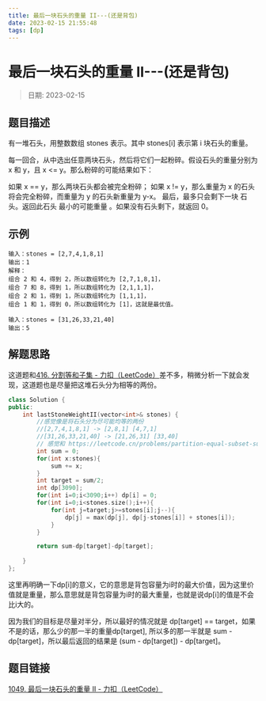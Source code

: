 ```yaml
---
title: 最后一块石头的重量 II---(还是背包)
date: 2023-02-15 21:55:48
tags: [dp]
---
```

# 最后一块石头的重量 II---(还是背包)
> 日期: 2023-02-15

## 题目描述

有一堆石头，用整数数组 stones 表示。其中 stones[i] 表示第 i 块石头的重量。

每一回合，从中选出任意两块石头，然后将它们一起粉碎。假设石头的重量分别为 x 和 y，且 x <= y。那么粉碎的可能结果如下：

如果 x == y，那么两块石头都会被完全粉碎；
如果 x != y，那么重量为 x 的石头将会完全粉碎，而重量为 y 的石头新重量为 y-x。
最后，最多只会剩下一块 石头。返回此石头 最小的可能重量 。如果没有石头剩下，就返回 0。

## 示例

```
输入：stones = [2,7,4,1,8,1]
输出：1
解释：
组合 2 和 4，得到 2，所以数组转化为 [2,7,1,8,1]，
组合 7 和 8，得到 1，所以数组转化为 [2,1,1,1]，
组合 2 和 1，得到 1，所以数组转化为 [1,1,1]，
组合 1 和 1，得到 0，所以数组转化为 [1]，这就是最优值。

```

```
输入：stones = [31,26,33,21,40]
输出：5
```



## 解题思路

这道题和[416. 分割等和子集 - 力扣（LeetCode）](https://leetcode.cn/problems/partition-equal-subset-sum/)差不多，稍微分析一下就会发现，这道题也是尽量把这堆石头分为相等的两份。

```cpp
class Solution {
public:
    int lastStoneWeightII(vector<int>& stones) {
        //感觉像是将石头分为尽可能均等的两份
        //[2,7,4,1,8,1] -> [2,8,1] [4,7,1]
        //[31,26,33,21,40] -> [21,26,31] [33,40]
        // 感觉和 https://leetcode.cn/problems/partition-equal-subset-sum/ 差不多
        int sum = 0;
        for(int x:stones){
            sum += x;
        }
        int target = sum/2;
        int dp[3090];
        for(int i=0;i<3090;i++) dp[i] = 0;
        for(int i=0;i<stones.size();i++){
            for(int j=target;j>=stones[i];j--){
                dp[j] = max(dp[j], dp[j-stones[i]] + stones[i]);
            }
        }

        return sum-dp[target]-dp[target];
        
    }
};
```

这里再明确一下dp[i]的意义，它的意思是背包容量为i时的最大价值，因为这里价值就是重量，那么意思就是背包容量为i时的最大重量，也就是说dp[i]的值是不会比i大的。

因为我们的目标是尽量对半分，所以最好的情况就是 dp[target] == target，如果不是的话，那么少的那一半的重量dp[target], 所以多的那一半就是 sum - dp[target]，所以最后返回的结果是 (sum - dp[target]) - dp[target]。



## 题目链接

[1049. 最后一块石头的重量 II - 力扣（LeetCode）](https://leetcode.cn/problems/last-stone-weight-ii/)